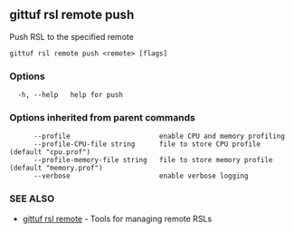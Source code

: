 ## gittuf rsl remote push

Push RSL to the specified remote

```
gittuf rsl remote push <remote> [flags]
```

### Options

```
  -h, --help   help for push
```

### Options inherited from parent commands

```
      --profile                      enable CPU and memory profiling
      --profile-CPU-file string      file to store CPU profile (default "cpu.prof")
      --profile-memory-file string   file to store memory profile (default "memory.prof")
      --verbose                      enable verbose logging
```

### SEE ALSO

* [gittuf rsl remote](gittuf_rsl_remote.md)	 - Tools for managing remote RSLs

